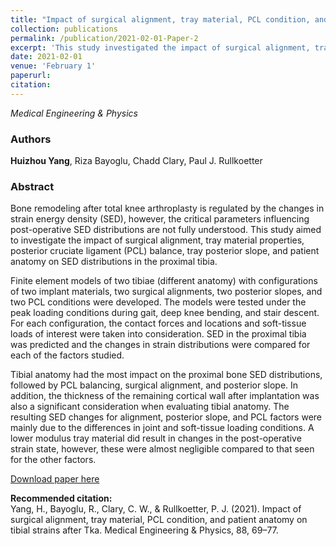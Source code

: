 ```yaml
---
title: "Impact of surgical alignment, tray material, PCL condition, and patient anatomy on tibial strains after TKA"
collection: publications
permalink: /publication/2021-02-01-Paper-2
excerpt: 'This study investigated the impact of surgical alignment, tray material properties, posterior cruciate ligament (PCL) balance, tray posterior slope, and patient anatomy on SED distributions in the proximal tibia.'
date: 2021-02-01
venue: 'February 1'
paperurl:
citation:
---
```

*Medical Engineering & Physics*

### Authors
**Huizhou Yang**, Riza Bayoglu, Chadd Clary, Paul J. Rullkoetter

### Abstract
Bone remodeling after total knee arthroplasty is regulated by the changes in strain energy density (SED), however, the critical parameters influencing post-operative SED distributions are not fully understood. This study aimed to investigate the impact of surgical alignment, tray material properties, posterior cruciate ligament (PCL) balance, tray posterior slope, and patient anatomy on SED distributions in the proximal tibia.

Finite element models of two tibiae (different anatomy) with configurations of two implant materials, two surgical alignments, two posterior slopes, and two PCL conditions were developed. The models were tested under the peak loading conditions during gait, deep knee bending, and stair descent. For each configuration, the contact forces and locations and soft-tissue loads of interest were taken into consideration. SED in the proximal tibia was predicted and the changes in strain distributions were compared for each of the factors studied.

Tibial anatomy had the most impact on the proximal bone SED distributions, followed by PCL balancing, surgical alignment, and posterior slope. In addition, the thickness of the remaining cortical wall after implantation was also a significant consideration when evaluating tibial anatomy. The resulting SED changes for alignment, posterior slope, and PCL factors were mainly due to the differences in joint and soft-tissue loading conditions. A lower modulus tray material did result in changes in the post-operative strain state, however, these were almost negligible compared to that seen for the other factors.

[Download paper here](http://yanghuizhou1122.github.io/files/paper2.pdf)

**Recommended citation:**<br>Yang, H., Bayoglu, R., Clary, C. W., &amp; Rullkoetter, P. J. (2021). Impact of surgical alignment, tray material, PCL condition, and patient anatomy on tibial strains after Tka. Medical Engineering & Physics, 88, 69–77.